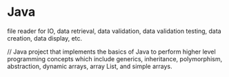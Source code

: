 # Java
file reader for IO, data retrieval, data validation, data validation testing, data creation, data display, etc.

// Java project that implements the basics of Java to perform higher level programming concepts which include generics, inheritance, polymorphism, abstraction, dynamic arrays, array List, and simple arrays.
